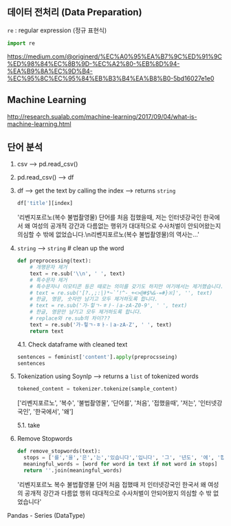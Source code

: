 ## 데이터 전처리 (Data Preparation)

`re` : regular expression (정규 표현식)

```python
import re
```

https://medium.com/@originerd/%EC%A0%95%EA%B7%9C%ED%91%9C%ED%98%84%EC%8B%9D-%EC%A2%80-%EB%8D%94-%EA%B9%8A%EC%9D%B4-%EC%95%8C%EC%95%84%EB%B3%B4%EA%B8%B0-5bd16027e1e0



## Machine Learning

http://research.sualab.com/machine-learning/2017/09/04/what-is-machine-learning.html



## 단어 분석

1. csv --> pd.read_csv()

2. pd.read_csv() --> df    

3. df --> get the text by calling the index   --> returns `string`

   ```python
   df['title'][index]
   ```

   '리벤지포르노(복수 불법촬영물) 단어를 처음 접했을때, 저는 인터넷강국인 한국에서 왜 여성의 공개적 강간과 다름없는 행위가 대대적으로 수사처벌이 안되어왔는지 의심할 수 밖에 없었습니다.\\n리벤지포르노(복수 불법촬영물)의 역사는...'

4. `string` --> `string` # clean up the word

   ```python 
   def preprocessing(text):
       # 개행문자 제거
       text = re.sub('\\n', ' ', text)
       # 특수문자 제거
       # 특수문자나 이모티콘 등은 때로는 의미를 갖기도 하지만 여기에서는 제거했습니다.
       # text = re.sub('[?.,;:|)*~`’!^-_+<>@#$%&-=#}※]', '', text)
       # 한글, 영문, 숫자만 남기고 모두 제거하도록 합니다.
       # text = re.sub('가-힣ㄱ-ㅎㅏ-ㅣa-zA-Z0-9', ' ', text)
       # 한글, 영문만 남기고 모두 제거하도록 합니다.
       # replace와 re.sub의 차이???
       text = re.sub('가-힣ㄱ-ㅎㅏ-ㅣa-zA-Z', ' ', text)
       return text
   ```

   4.1. Check dataframe with cleaned text

   ```python
   sentences = feminist['content'].apply(preprocsseing)
   sentences
   ```

5. Tokenization using Soynlp --> returns a `list` of tokenized words

   ```python
   tokened_content = tokenizer.tokenize(sample_content)
   ```

   ['리벤지포르노', '복수', '불법촬영물', '단어를', '처음', '접했을때', '저는', '인터넷강국인', '한국에서', '왜']

   5.1. take 

6. Remove Stopwords 

   ```python
   def remove_stopwords(text):
     stops = ['를','을','은','는','있습니다','입니다', '그', '년도', '에', '합니다', '가', '했습니다']
     meaningful_words = [word for word in text if not word in stops]
     return ''.join(meaningful_words)
   ```

   '리벤지포르노 복수 불법촬영물  단어 처음 접했때  저 인터넷강국인 한국서 왜 여성의 공개적 강간과 다름없 행위 대대적으로 수사처벌이 안되어왔지 의심할 수 밖 없었습니다'



Pandas - Series (DataType)
